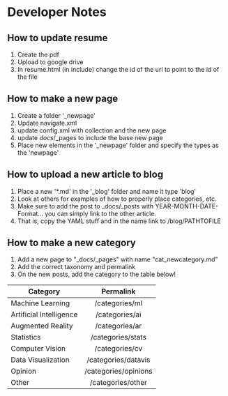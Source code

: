 # Developer Notes
## How to update resume
1. Create the pdf
2. Upload to google drive
3. In resume.html (in include) change the id of the url to point to the id of the file
## How to make a new page
1. Create a folder '_newpage'
2. Update navigate.xml
3. update config.xml with collection and the new page
4. update _docs_/_pages to include the base new page
5. Place new elements in the '_newpage' folder and specify the types as the 'newpage'

## How to upload a new article to blog
1. Place a new '*.md' in the '_blog' folder and name it type 'blog'
2. Look at others for examples of how to properly place categories, etc.
3. Make sure to add the post to _docs/_posts with YEAR-MONTH-DATE-Format... you can simply link to the other article.
4. That is, copy the YAML stuff and in the name link to /blog/PATHTOFILE

## How to make a new category
1. Add a new page to "_docs/_pages" with name "cat_newcategory.md"
2. Add the correct taxonomy and permalink
3. On the new posts, add the category to the table below!

| Category                |       Permalink      |
|-------------------------|:--------------------:|
| Machine Learning        |       /categories/ml |
| Artificial Intelligence |       /categories/ai |
| Augmented Reality       |       /categories/ar |
| Statistics              |    /categories/stats |
| Computer Vision         |       /categories/cv |
| Data Visualization      |  /categories/datavis |
| Opinion                 | /categories/opinions |
| Other                   | /categories/other |


